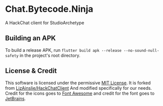# Chat.Bytecode.Ninja

A HackChat client for StudioArchetype

## Building an APK

To build a release APK, run `flutter build apk --release --no-sound-null-safety` in the project's root directory.

## License & Credit
This software is licensed under the permissive [MIT License](LICENSE.txt).
It is forked from [LizAinslie/HackChatClient](https://github.com/LizAinslie/HackChatClient) And modified specifically for our needs.
Credit for the icons goes to [Font Awesome](https://fontawesome.com) and credit for the font goes to [JetBrains](https://jetbrains.com).